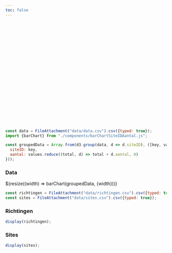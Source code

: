 ```yaml
---
toc: false
---
```


<style>

.hero {
  display: flex;
  flex-direction: column;
  align-items: center;
  font-family: var(--sans-serif);
  margin: 4rem 0 8rem;
  text-wrap: balance;
  text-align: center;
}

.hero h1 {
  margin: 2rem 0;
  max-width: none;
  font-size: 14vw;
  font-weight: 900;
  line-height: 1;
  background: linear-gradient(30deg, var(--theme-foreground-focus), currentColor);
  -webkit-background-clip: text;
  -webkit-text-fill-color: transparent;
  background-clip: text;
}

.hero h2 {
  margin: 0;
  max-width: 34em;
  font-size: 20px;
  font-style: initial;
  font-weight: 500;
  line-height: 1.5;
  color: var(--theme-foreground-muted);
}

@media (min-width: 640px) {
  .hero h1 {
    font-size: 90px;
  }
}

</style>
<div class="hero">
  <h1>Fietstellingen</h1>
</div>

```js
const data = FileAttachment("data/data.csv").csv({typed: true});
import {barChart} from "./components/barChartSiteIDAantal.js";
```

```js
const groupedData = Array.from(d3.group(data, d => d.siteID), ([key, values]) => ({
  siteID: key,
  aantal: values.reduce((total, d) => total + d.aantal, 0)
}));
```

### Data
<div class="grid grid-cols-1">
  <div class="card">${resize((width) => barChart(groupedData, {width}))}</div>
</div>

```js
const richtingen = FileAttachment("data/richtingen.csv").csv({typed: true});
const sites = FileAttachment("data/sites.csv").csv({typed: true});
```

### Richtingen
```js
display(richtingen);
```

### Sites
```js
display(sites);
```
